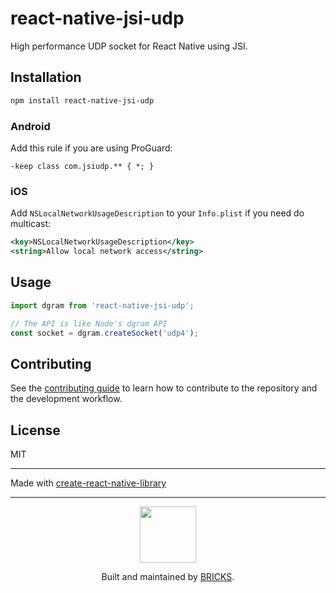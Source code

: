 # react-native-jsi-udp

High performance UDP socket for React Native using JSI.

## Installation

```sh
npm install react-native-jsi-udp
```

### Android

Add this rule if you are using ProGuard:

```proguard
-keep class com.jsiudp.** { *; }
```

### iOS

Add `NSLocalNetworkUsageDescription` to your `Info.plist` if you need do multicast:

```xml
<key>NSLocalNetworkUsageDescription</key>
<string>Allow local network access</string>
```

## Usage

```js
import dgram from 'react-native-jsi-udp';

// The API is like Node's dgram API
const socket = dgram.createSocket('udp4');
```

## Contributing

See the [contributing guide](CONTRIBUTING.md) to learn how to contribute to the repository and the development workflow.

## License

MIT

---

Made with [create-react-native-library](https://github.com/callstack/react-native-builder-bob)

---

<p align="center">
  <a href="https://bricks.tools">
    <img width="90px" src="https://avatars.githubusercontent.com/u/17320237?s=200&v=4">
  </a>
  <p align="center">
    Built and maintained by <a href="https://bricks.tools">BRICKS</a>.
  </p>
</p>
